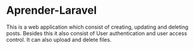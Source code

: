 # Aprender-Laravel
This is a web application which consist of creating, updating and deleting posts.
Besides this it also consist of User authentication and user access control.
It can also upload and delete files.
